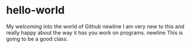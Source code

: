 # hello-world
My welcoming into the world of Github newline
I am very new to this and really happy about the way it has you work on programs. newline
This is going to be a good class.
